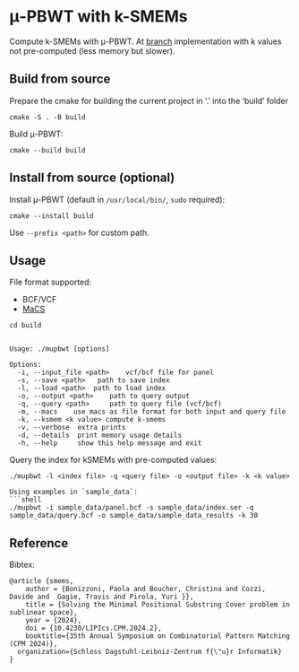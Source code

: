 # μ-PBWT with k-SMEMs
Compute k-SMEMs with μ-PBWT.
At [branch](https://github.com/dlcgold/muPBWT/tree/k-smem-live) implementation with k
values not pre-computed (less memory but slower).

## Build from source
Prepare the cmake for building the current project in ‘.’ into the ‘build’ folder
```shell
cmake -S . -B build 
```
Build μ-PBWT:
```shell
cmake --build build
```
## Install from source (optional)
Install μ-PBWT (default in `/usr/local/bin/`, `sudo` required):
```shell
cmake --install build
```
Use `--prefix <path>` for custom path.

## Usage
File format supported:
- BCF/VCF
- [MaCS](https://github.com/gchen98/macs)
```shell
cd build
```
```shell

Usage: ./mupbwt [options]

Options:
  -i, --input_file <path>	 vcf/bcf file for panel
  -s, --save <path>	  path to save index
  -l, --load <path>	 path to load index
  -o, --output <path>	 path to query output
  -q, --query <path>	 path to query file (vcf/bcf)
  -m, --macs	use macs as file format for both input and query file
  -k, --ksmem <k value> compute k-smems 
  -v, --verbose	 extra prints
  -d, --details	 print memory usage details
  -h, --help	 show this help message and exit
```

Query the index for kSMEMs with pre-computed values:
```shell
./mupbwt -l <index file> -q <query file> -o <output file> -k <k value>

Using examples in `sample_data`:
```shell
./mupbwt -i sample_data/panel.bcf -s sample_data/index.ser -q sample_data/query.bcf -o sample_data/sample_data_results -k 30
```



## Reference
Bibtex:
```
@article {smems,
	author = {Bonizzoni, Paola and Boucher, Christina and Cozzi, Davide and  Gagie, Travis and Pirola, Yuri }},
	title = {Solving the Minimal Positional Substring Cover problem in sublinear space},
	year = {2024},
	doi = {10.4230/LIPIcs.CPM.2024.2},
	booktitle={35th Annual Symposium on Combinatorial Pattern Matching (CPM 2024)},
  organization={Schloss Dagstuhl-Leibniz-Zentrum f{\"u}r Informatik}
}
```

